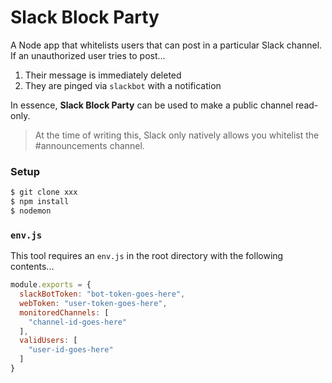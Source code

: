 # Slack Block Party

A Node app that whitelists users that can post in a particular Slack channel. If an unauthorized user tries to post...

  1. Their message is immediately deleted
  2. They are pinged via `slackbot` with a notification

In essence, **Slack Block Party** can be used to make a public channel read-only.

> At the time of writing this, Slack only natively allows you whitelist the #announcements channel.

### Setup

```bash
$ git clone xxx
$ npm install
$ nodemon
```

### `env.js`

This tool requires an `env.js` in the root directory with the following contents...

```js
module.exports = {
  slackBotToken: "bot-token-goes-here",
  webToken: "user-token-goes-here",
  monitoredChannels: [
    "channel-id-goes-here"
  ],
  validUsers: [
    "user-id-goes-here"
  ]
}
```
